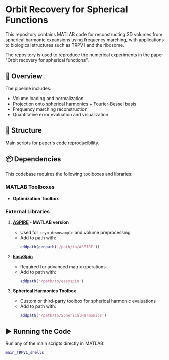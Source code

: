 # Orbit Recovery for Spherical Functions

This repository contains MATLAB code for reconstructing 3D volumes from spherical harmonic expansions using frequency marching, with applications to biological structures such as TRPV1 and the ribosome.

The repository is used to reproduce the numerical experiments in the paper "Orbit recovery for spherical functions".

## 🧪 Overview

The pipeline includes:
- Volume loading and normalization
- Projection onto spherical harmonics + Fourier-Bessel basis
- Frequency marching reconstruction
- Quantitative error evaluation and visualization

## 📁 Structure
Main scripts for paper's code reproducibility.


## 📦 Dependencies

This codebase requires the following toolboxes and libraries:

### MATLAB Toolboxes
- **Optimization Toolbox**

### External Libraries
1. **[ASPIRE](https://github.com/ComputationalCryoEM/ASPIRE-Python) - MATLAB version**
   - Used for `cryo_downsample` and volume preprocessing
   - Add to path with:  
     ```matlab
     addpath(genpath('/path/to/ASPIRE'))
     ```

2. **[EasySpin](https://easyspin.org/)**
   - Required for advanced matrix operations
   - Add to path with:  
     ```matlab
     addpath('/path/to/easyspin')
     ```

3. **Spherical Harmonics Toolbox**
   - Custom or third-party toolbox for spherical harmonic evaluations
   - Add to path with:  
     ```matlab
     addpath('/path/to/SphericalHarmonics')
     ```

## ▶️ Running the Code

Run any of the main scripts directly in MATLAB:

```matlab
main_TRPV1_shells

